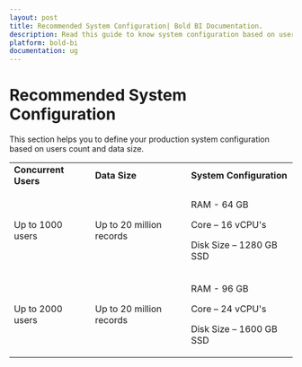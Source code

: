 ```yaml
---
layout: post
title: Recommended System Configuration| Bold BI Documentation.
description: Read this guide to know system configuration based on users count and data size for Deploying Bold BI in Windows.
platform: bold-bi
documentation: ug
---
```


# Recommended System Configuration
 
This section helps you to define your production system configuration based on users count and data size.
 
 <table>
 <tr>
 <td>
 <b>Concurrent Users</b>
 </td>
 <td>
 <b>Data Size</b>
 </td>
 <td>
 <b>System  Configuration</b>
 </td>
 </tr>
 <tr>
 <td>
 Up to 1000 users
 </td>
 <td>
 Up to 20 million records
 </td>
 <td>

RAM - 64 GB

Core – 16 vCPU's  

Disk Size – 1280 GB SSD
 </td>
 </tr>  
 <tr>
 <td>
 Up to 2000 users
 </td>
 <td>
 Up to 20 million records
 </td>
 <td>

RAM - 96 GB

Core – 24 vCPU's  

Disk Size – 1600 GB SSD
 </td>
 </tr>  
 
